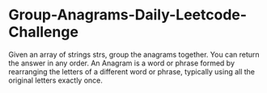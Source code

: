 # Group-Anagrams-Daily-Leetcode-Challenge
Given an array of strings strs, group the anagrams together. You can return the answer in any order.  An Anagram is a word or phrase formed by rearranging the letters of a different word or phrase, typically using all the original letters exactly once.
